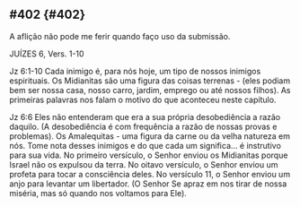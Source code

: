 ## #402 {#402}

A aflição não pode me ferir quando faço uso da submissão.

JUÍZES 6, Vers. 1-10

Jz 6:1-10 Cada inimigo é, para nós hoje, um tipo de nossos inimigos espirituais. Os Midianitas são uma figura das coisas terrenas - (eles podiam bem ser nossa casa, nosso carro, jardim, emprego ou até nossos filhos). As primeiras palavras nos falam o motivo do que aconteceu neste capítulo.

Jz 6:6 Eles não entenderam que era a sua própria desobediência a razão daquilo. (A desobediência é com frequência a razão de nossas provas e problemas). Os Amalequitas - uma figura da carne ou da velha natureza em nós. Tome nota desses inimigos e do que cada um significa... é instrutivo para sua vida. No primeiro versículo, o Senhor enviou os Midianitas porque Israel não os expulsou da terra. No oitavo versículo, o Senhor enviou um profeta para tocar a consciência deles. No versículo 11, o Senhor enviou um anjo para levantar um libertador. (O Senhor Se apraz em nos tirar de nossa miséria, mas só quando nos voltamos para Ele).
